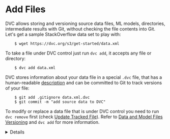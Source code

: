 # Add Files

DVC allows storing and versioning source data files, ML models, directories,
intermediate results with Git, without checking the file contents into Git.
Let's get a sample StackOverflow data set to play with:

```dvc
    $ wget https://dvc.org/s3/get-started/data.xml
```

To take a file under DVC control just run `dvc add`, it accepts any file or
directory:

```dvc
    $ dvc add data.xml
```

DVC stores information about your data file in a special `.dvc` file, that has a
human-readable [description](/doc/user-guide/dvc-file-format) and can be
committed to Git to track versions of your file:

```dvc
    $ git add .gitignore data.xml.dvc
    $ git commit -m "add source data to DVC"
```

To modify or replace a data file that is under DVC control you need to run
`dvc remove` first (check [Update Tracked File](/doc/user-guide/update-tracked-file)).
Refer to [Data and Model Files Versioning](/doc/use-cases/data-and-model-files-versioning)
and `dvc add` for more information.

<details>

### Expand to learn more about DVC internals

You can see that actual data file has been moved (usually hardlink or reflink is
created, so no physical copying is happening) to the `.dvc/cache`:

```dvc
    $ ls -R .dvc/cache
        .dvc/cache/a3:
        04afb96060aad90176268345e10355
```

where `a304afb96060aad90176268345e10355` is an MD5 hash of the `data.xml` file,
and if you check the `data.xml.dvc` meta-file you will see that it has this hash
inside.

</details>
